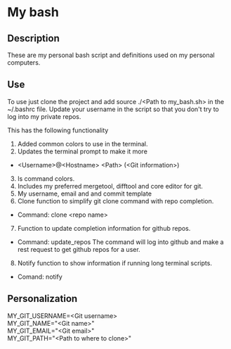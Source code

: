 # My bash
<h2>Description</h2>
These are my personal bash script and definitions used on my personal computers.

<h2>Use</h2>
To use just clone the project and add source ./&lt;Path to my_bash.sh&gt; in the ~/.bashrc file. Update your username in the script so that you don't try to log into my private repos.

This has the following functionality
1. Added common colors to use in the terminal.
2. Updates the terminal prompt to make it more
- &lt;Username&gt;@&lt;Hostname&gt; &lt;Path&gt; (&lt;Git information&gt;)
3. ls command colors.
4. Includes my preferred mergetool, difftool and core editor for git.
5. My username, email and and commit template
6. Clone function to simplify git clone command with repo completion.
- Command: clone &lt;repo name&gt;
7. Function to update completion information for github repos.
- Command: update_repos
The command will log into github and make a rest request to get github repos for a user.
8. Notify function to show information if running long terminal scripts.
- Comand: notify

<h2>Personalization</h2>
MY_GIT_USERNAME=&lt;Git username&gt;<br>
MY_GIT_NAME="&lt;Git name&gt;"<br>
MY_GIT_EMAIL="&lt;Git email&gt;"<br>
MY_GIT_PATH="&lt;Path to where to clone&gt;"<br>

